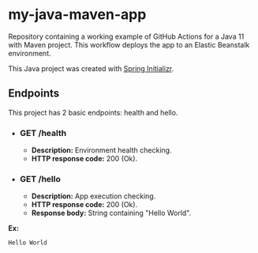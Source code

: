 # my-java-maven-app

Repository containing a working example of GitHub Actions for a Java 11 with Maven project. This workflow deploys the app to an Elastic Beanstalk environment.

This Java project was created with [Spring Initializr](https://start.spring.io/).


## Endpoints

This project has 2 basic endpoints: health and hello.

* ### GET /health
    * **Description:** Environment health checking.
    * **HTTP response code:** 200 (Ok).
    
* ### GET /hello
    * **Description:** App execution checking.
    * **HTTP response code:** 200 (Ok).
    * **Response body:** String containing "Hello World".

**Ex:**
```
Hello World
```
